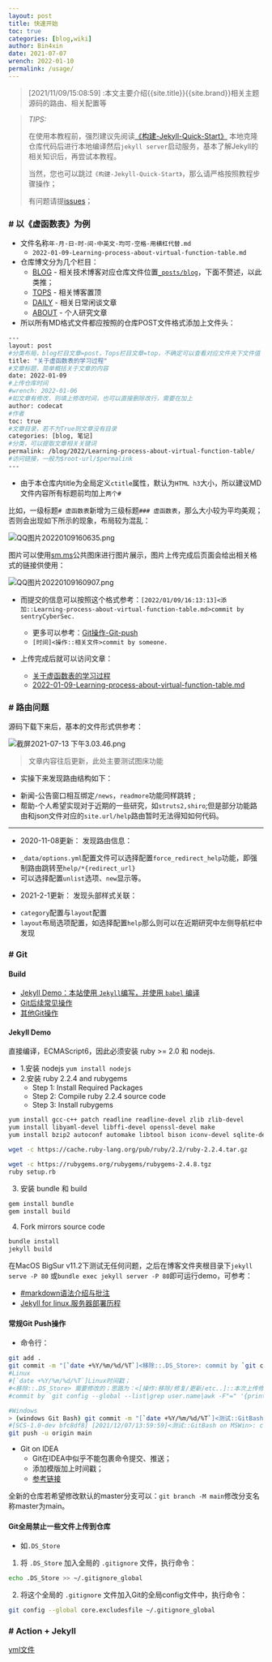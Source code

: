 ```yaml
---
layout: post
title: 快速开始
toc: true
categories: [blog,wiki]
author: Bin4xin
date: 2021-07-07
wrench: 2022-01-10
permalink: /usage/
---
```


> [2021/11/09/15:08:59] :本文主要介绍{{site.title}}{{site.brand}}相关主题源码的路由、相关配置等

> *TIPS:*
>
> 在使用本教程前，强烈建议先阅读[《构建-Jekyll-Quick-Start》](https://github.com/Bin4xin/bin4xin.github.io/wiki/%E6%9E%84%E5%BB%BA-Jekyll-Quick-Start)
> 本地克隆仓库代码后进行本地编译然后`jekyll server`启动服务，基本了解Jekyll的相关知识后，再尝试本教程。
>
> 当然，您也可以跳过`《构建-Jekyll-Quick-Start》`，那么请严格按照教程步骤操作；
>
> 有问题请提[issues](https://github.com/Bin4xin/bin4xin.github.io/issues/new)；


### # 以《虚函数表》为例

- 文件名称`年-月-日-时-间-中英文-均可-空格-用横杠代替.md`
  - `2022-01-09-Learning-process-about-virtual-function-table.md`
- 仓库博文分为几个栏目：
  - [BLOG](https://www.sentrylab.cn/blog/) - 相关技术博客对应仓库文件位置[`_posts/blog`](https://github.com/Bin4xin/bin4xin.github.io/tree/main/_posts/blog)，下面不赘述，以此类推；
  - [TOPS](https://www.sentrylab.cn/tops/) - 相关博客置顶
  - [DAILY](https://www.sentrylab.cn/daily/) - 相关日常闲谈文章
  - [ABOUT](https://www.sentrylab.cn/about/) - 个人研究文章
- 所以所有MD格式文件都应按照的仓库POST文件格式添加上文件头：

```bash
---
layout: post
#分类布局，blog栏目文章=post，Tops栏目文章=top，不确定可以查看对应文件夹下文件值
title: "关于虚函数表的学习过程"
#文章标题，简单概括关于文章的内容
date: 2022-01-09
#上传仓库时间
#wrench: 2022-01-06
#如文章有修改，则填上修改时间，也可以直接删除改行，需要在加上
author: codecat
#作者
toc: true
#文章目录，若不为True则文章没有目录
categories: [blog, 笔记]
#分类，可以提取文章相关关键词
permalink: /blog/2022/Learning-process-about-virtual-function-table/
#访问链接，一般为$root-url/$permalink
---
```

- 由于本仓库内title为全局定义`ctitle`属性，默认为`HTML h3`大小，所以建议MD文件内容所有标题前均加上`两个#`

比如，一级标题`# 虚函数表`新增为三级标题`### 虚函数表`，那么大小较为平均美观；否则会出现如下所示的现象，布局较为混乱：

![QQ图片20220109160635.png](https://s2.loli.net/2022/01/09/b1yYzColZqBPO7N.png)

图片可以使用[sm.ms](https://sm.ms/)公共图床进行图片展示，图片上传完成后页面会给出相关格式的链接供使用：

![QQ图片20220109160907.png](https://s2.loli.net/2022/01/09/O69qn1yIWGphVvE.png)

- 而提交的信息可以按照这个格式参考：`[2022/01/09/16:13:13]<添加::Learning-process-about-virtual-function-table.md>commit by sentryCyberSec.`
  - 更多可以参考：[Git操作-Git-push](https://github.com/Bin4xin/bin4xin.github.io/wiki/Git%E6%93%8D%E4%BD%9C-Git-push)
  - `[时间]<操作::相关文件>commit by someone.`

- 上传完成后就可以访问文章：
  - [关于虚函数表的学习过程](https://www.sentrylab.cn/blog/2022/Learning-process-about-virtual-function-table/)
  - [2022-01-09-Learning-process-about-virtual-function-table.md](https://github.com/sentryCyberSec/sentryCyberSec.github.io/blob/main/_posts/blog/2022-01-09-Learning-process-about-virtual-function-table.md)

### # 路由问题

源码下载下来后，基本的文件形式供参考：

![截屏2021-07-13 下午3.03.46.png](https://i.loli.net/2021/07/13/o4gb1veWBlfyx8T.png)

> 文章内容往后更新，此处主要测试图床功能

* 实操下来发现路由结构如下：
- 新闻-公告窗口相互绑定`/news`，`readmore`功能同样跳转	;
- 帮助-个人希望实现对于近期的一些研究，如`struts2,shiro`;但是部分功能路由和json文件对应的`site.url/help`路由暂时无法得知如何代码。

***
* 2020-11-08更新：
发现路由信息：
- `_data/options.yml`配置文件可以选择配置`force_redirect_help`功能，即强制路由跳转至`help/*{redirect_url}`
-	可以选择配置`unlist`选项、`new`显示等。

* 2021-2-1更新：
发现头部样式关联：
- `category`配置与`layout`配置
- `layout`布局选项配置，如选择配置`help`那么则可以在近期研究中左侧导航栏中发现

### # Git

#### Build

- [Jekyll Demo：本站使用 `Jekyll`编写，并使用 `babel` 编译](#Jekyll-Demo)
- [Git后续常见操作](#常规Git-Push操作)
- [其他Git操作](#Git全局禁止一些文件上传到仓库)

#### Jekyll Demo

直接编译，ECMAScript6，因此必须安装 ruby >= 2.0 和 nodejs.

- 1.安装 nodejs `yum install nodejs`
- 2.安装 ruby 2.2.4 and rubygems
    - Step 1: Install Required Packages
    - Step 2: Compile ruby 2.2.4 source code
    - Step 3: Install rubygems

```bash
yum install gcc-c++ patch readline readline-devel zlib zlib-devel
yum install libyaml-devel libffi-devel openssl-devel make
yum install bzip2 autoconf automake libtool bison iconv-devel sqlite-devel

wget -c https://cache.ruby-lang.org/pub/ruby/2.2/ruby-2.2.4.tar.gz

wget -c https://rubygems.org/rubygems/rubygems-2.4.8.tgz
ruby setup.rb
```
3. 安装 bundle 和 build

```bash
gem install bundle
gem install build
```

4. Fork mirrors source code

```bash
bundle install
jekyll build
```

在MacOS BigSur v11.2下测试无任何问题，之后在博客文件夹根目录下`jekyll serve -P 80` 或`bundle exec jekyll server -P 80`即可运行demo，可参考：
- [#markdown语法介绍与批注](https://about.sentrylab.cn/news/sentry-lab-markdown-usage/)
- [Jekyll for linux.服务器部署历程](https://www.sentrylab.cn/blog/2019/jekyll/in/linux/)

#### 常规Git Push操作

- 命令行：

```bash
git add .
git commit -m "[`date +%Y/%m/%d/%T`]<移除::.DS_Store>: commit by `git config --global --list|grep user.name|awk -F"=" '{print $2}'`"
#Linux
#[`date +%Y/%m/%d/%T`]Linux时间戳；
#<移除::.DS_Store> 需要修改的；思路为：<[操作:移除/修复/更新/etc..]::本次上传修改的文件/.DS_Store>
#commit by `git config --global --list|grep user.name|awk -F"=" '{print $2}'` 取出操作人

#Windows
> (windows Git Bash) git commit -m "[`date +%Y/%m/%d/%T`]<测试::GitBash on MSWin>: commit by `git config --global --list|grep user.name|awk -F"=" '{print $2}'`"
#[SCS-1.0-dev bfc8df8] [2021/12/07/13:59:59]<测试::GitBash on MSWin>: commit by sentryCyberSec
git push -u origin main
```

- Git on IDEA
    - Git在IDEA中似乎不能包裹命令提交、推送；
    - 添加模版加上时间戳；
    - [参考链接](https://blog.csdn.net/Q748893892/article/details/102460868)

全新的仓库若希望修改默认的master分支可以：`git branch -M main`修改分支名称master为main。

#### Git全局禁止一些文件上传到仓库

- 如`.DS_Store`

1. 将 `.DS_Store` 加入全局的 `.gitignore` 文件，执行命令：

```bash
echo .DS_Store >> ~/.gitignore_global
```

2. 将这个全局的 `.gitignore` 文件加入Git的全局config文件中，执行命令：

```bash
git config --global core.excludesfile ~/.gitignore_global
```

### # Action + Jekyll

[yml文件](https://github.com/Bin4xin/bin4xin.github.io/blob/main/.github/workflows/deploy.yml)
